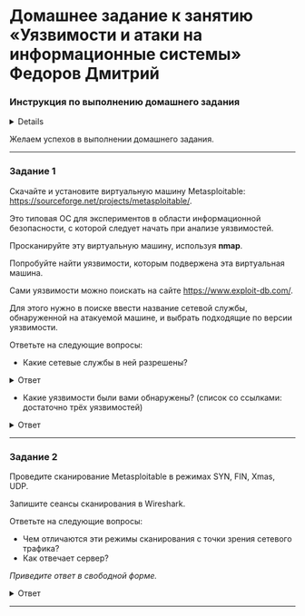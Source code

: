 # Домашнее задание к занятию «Уязвимости и атаки на информационные системы» Федоров Дмитрий

### Инструкция по выполнению домашнего задания

<details>

1. Сделайте fork [репозитория c шаблоном решения](https://github.com/netology-code/sys-pattern-homework) к себе в Github и переименуйте его по названию или номеру занятия, например, https://github.com/имя-вашего-репозитория/gitlab-hw или https://github.com/имя-вашего-репозитория/8-03-hw).
2. Выполните клонирование этого репозитория к себе на ПК с помощью команды `git clone`.
3. Выполните домашнее задание и заполните у себя локально этот файл README.md:
   - впишите вверху название занятия и ваши фамилию и имя;
   - в каждом задании добавьте решение в требуемом виде: текст/код/скриншоты/ссылка;
   - для корректного добавления скриншотов воспользуйтесь инструкцией [«Как вставить скриншот в шаблон с решением»](https://github.com/netology-code/sys-pattern-homework/blob/main/screen-instruction.md);
   - при оформлении используйте возможности языка разметки md. Коротко об этом можно посмотреть в [инструкции по MarkDown](https://github.com/netology-code/sys-pattern-homework/blob/main/md-instruction.md).
4. После завершения работы над домашним заданием сделайте коммит (`git commit -m "comment"`) и отправьте его на Github (`git push origin`).
5. Для проверки домашнего задания преподавателем в личном кабинете прикрепите и отправьте ссылку на решение в виде md-файла в вашем Github.
6. Любые вопросы задавайте в чате учебной группы и/или в разделе «Вопросы по заданию» в личном кабинете.

</details>

Желаем успехов в выполнении домашнего задания.

------

### Задание 1

Скачайте и установите виртуальную машину Metasploitable: https://sourceforge.net/projects/metasploitable/.

Это типовая ОС для экспериментов в области информационной безопасности, с которой следует начать при анализе уязвимостей.

Просканируйте эту виртуальную машину, используя **nmap**.

Попробуйте найти уязвимости, которым подвержена эта виртуальная машина.

Сами уязвимости можно поискать на сайте https://www.exploit-db.com/.

Для этого нужно в поиске ввести название сетевой службы, обнаруженной на атакуемой машине, и выбрать подходящие по версии уязвимости.

Ответьте на следующие вопросы:

- Какие сетевые службы в ней разрешены?

<details>
<summary>Ответ</summary>


![image](img/01.1.png)

</details>

- Какие уязвимости были вами обнаружены? (список со ссылками: достаточно трёх уязвимостей)
  
<details>
<summary>Ответ</summary>

https://www.exploit-db.com/exploits/17491
![image](img/01.2.1.png)

https://www.exploit-db.com/exploits/37721
![image](img/01.2.2.png)

https://www.exploit-db.com/exploits/15449
![image](img/01.2.3.png)

</details>



---

### Задание 2

Проведите сканирование Metasploitable в режимах SYN, FIN, Xmas, UDP.

Запишите сеансы сканирования в Wireshark.

Ответьте на следующие вопросы:

- Чем отличаются эти режимы сканирования с точки зрения сетевого трафика?
- Как отвечает сервер?

*Приведите ответ в свободной форме.*
<details>
<summary>Ответ</summary>

nmap -sS — SYN-сканирование. Nmap отправляет на удалённый порт SYN-пакет и ожидает ответа. В зависимости от ответа определяется состояние порта. При этом полноценное соединение не устанавливается.

![image](img/02.1.png)

---
nmap -sF — FIN-сканирование. При таком типе сканирования устанавливается только TCP FIN бит.

![image](img/02.2.png)

---
nmap -sX — Xmas-сканирование. При этом типе сканирования устанавливаются FIN PSH и URG флаги, которые раскрашивают пакет

![image](img/02.3.png)

---
nmap -sU — UDP-сканирование. Nmap работает с протоколом UDP, отправляя UDP-пакеты на каждый целевой порт. Так как UDP не имеет механизма подтверждения получения, этот метод менее надёжен и может требовать больше времени для получения результатов. 

![image](img/02.4.png)


</details>

---
